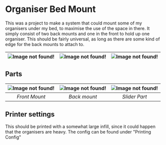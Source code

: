 # Organiser Bed Mount

This was a project to make a system that could mount some of my organisers under my bed, to maximise the use of the space in there. It simply consist of two back mounts and one in the front to hold up one organiser. This should be fairly universal, as long as there are some kind of edge for the back mounts to attach to.

| ![Image not found!](https://uxxa7g.db.files.1drv.com/y4mkemhow1D6yxt1mf0ah5INzYI67xsTMF6hG3Y9OOQFtJ18d8dFUQBQwaF1y_Dy4NF9AG0NnSR9qXnGdjURFw4T2fmL-hnfd-EDppSMJY_VYk1hOi210rnqnLZ_c0mUjI5NX0fext1WZIOR1ZDazoyHAFNgq38urK7TQa4nRa7BPGHJY3A3bxCUqg-hUS2XdO0qLUJG_tytfU3Jn8SZSrmRw?width=987&height=989&cropmode=none) | ![Image not found!](https://6b5kbg.db.files.1drv.com/y4mobLnZRVKGguU0bEnnmBLQflKQ_Xh4q2fbLCCuDapX8D9psYIBjws5iLSqAov6o52jK_60D8SlwO0_WPM9HGdbEd0n9I2016eCKWq--IuKC-ptdN-o8g6Ai34x9jUKir1_o7p-J_uw_oglmpTK1AjFp2HDpszWtaz08kaxYwplpmfX2cx3B2qIbPCD2_bjn-uEjYATlz5e_r0DAGjBkaO_Q?width=1544&height=1493&cropmode=none) | ![Image not found!](https://g5pxqa.db.files.1drv.com/y4mD92EXAalrz6D-BeEs2nHHFM8qpSZM1DBeovccV3F3civGLrI1D0za7HnSwI6zA0auuKzx2en-V9SoYM2WePpCERLzfwzt78oSOljvcF91cVBrAYNvfKak2kiNaK3RNexCfRM8inywD1jGW_5oMioDD52DVk1E7GIO84OyUaE2-OflwDRq4Lpig3nxxmbyoMJ10KDaQW0a0afIGhBllVraA?width=1437&height=1641&cropmode=none) |
|:---:|:---:|:---:|

## Parts

| ![Image not found!](https://jkqeea.db.files.1drv.com/y4ml5ThugaCsNz9-9MIKiHzWYOk5h7-bTI1g08n6T3-NoOs6zhuu9jd0HBh3lNJDsmicyU9zt_tthQyyA_Eu3L98A69xAtMVC2Wj8_3STSd-GGUzdWr-GnwqeF5RqGr0XVBUoRBFf9Wc9kaOkySertBfQc45Wi-trXkwW0reuMHLDZmmhV3nOsL7bgMxD7aEX6bjbGeRGwPrBdtRh5dCfwX_Q?width=671&height=812&cropmode=none) | ![Image not found!](https://i9o21g.db.files.1drv.com/y4mQsDrbaFDzTuUYi93wZwCHSACAIN9L30cH25Cag_JSv3j4GsHWseehD0TP522_amQOv3zP_8HfysDQOZm-t2ug3cvGwMiWOESyidyth3j63r3l-oweb_44_7MpHREhbJgEuU7Kq4nSUrrA4z_yPnA2Y_csCGsB2R___G-gFat5KXzuSeJGdf3WhmHWQVM1vrGISsIkEIAZ26_uMDjfs7j9g?width=742&height=769&cropmode=none) | ![Image not found!](https://vfhnka.db.files.1drv.com/y4m_lMs4bUyBU_6fzHN7G--2YS0uzXG7-JmDrJootMVj82hOoz0gNHOgadFjsYZqRc6CoNavdwaidvrqmAMKcJcJt6T-gDboOAOIrFL4q9AK7I9XRLlMt-ntjHjd_WPmj3X0rx6ipTHF3DRJoiizP_SvYpWx4UDrReybARltdtLvjD3FdimhGBZWyDZz0MusTzODrCcKt51C7YJksmdUAVz1g?width=664&height=521&cropmode=none) | 
|:---:|:---:|:---:|
| *Front Mount* | *Back mount* | *Slider Part* |

## Printer settings

This should be printed with a somewhat large infill, since it could happen that the organisers are heavy.
The config can be found under "Printing Config"
